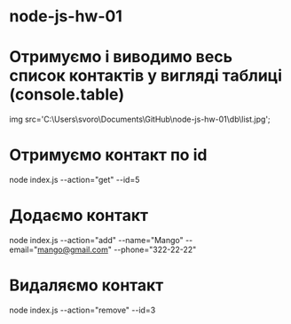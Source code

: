 # node-js-hw-01

# Отримуємо і виводимо весь список контактів у вигляді таблиці (console.table)
img src='C:\Users\svoro\Documents\GitHub\node-js-hw-01\db\list.jpg';

# Отримуємо контакт по id
node index.js --action="get" --id=5

# Додаємо контакт
node index.js --action="add" --name="Mango" --email="mango@gmail.com" --phone="322-22-22"

# Видаляємо контакт
node index.js --action="remove" --id=3

